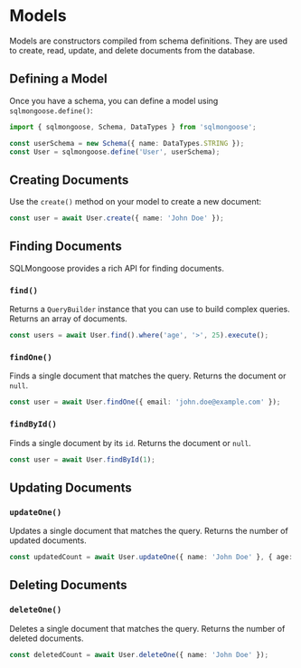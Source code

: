 # Models

Models are constructors compiled from schema definitions. They are used to create, read, update, and delete documents from the database.

## Defining a Model

Once you have a schema, you can define a model using `sqlmongoose.define()`:

```typescript
import { sqlmongoose, Schema, DataTypes } from 'sqlmongoose';

const userSchema = new Schema({ name: DataTypes.STRING });
const User = sqlmongoose.define('User', userSchema);
```

## Creating Documents

Use the `create()` method on your model to create a new document:

```typescript
const user = await User.create({ name: 'John Doe' });
```

## Finding Documents

SQLMongoose provides a rich API for finding documents.

### `find()`

Returns a `QueryBuilder` instance that you can use to build complex queries. Returns an array of documents.

```typescript
const users = await User.find().where('age', '>', 25).execute();
```

### `findOne()`

Finds a single document that matches the query. Returns the document or `null`.

```typescript
const user = await User.findOne({ email: 'john.doe@example.com' });
```

### `findById()`

Finds a single document by its `id`. Returns the document or `null`.

```typescript
const user = await User.findById(1);
```

## Updating Documents

### `updateOne()`

Updates a single document that matches the query. Returns the number of updated documents.

```typescript
const updatedCount = await User.updateOne({ name: 'John Doe' }, { age: 31 });
```

## Deleting Documents

### `deleteOne()`

Deletes a single document that matches the query. Returns the number of deleted documents.

```typescript
const deletedCount = await User.deleteOne({ name: 'John Doe' });
```
